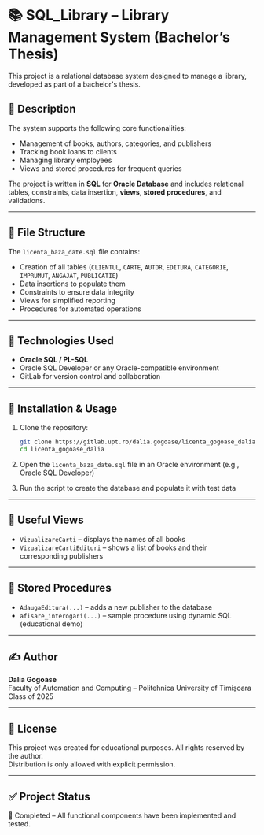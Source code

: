 
# 📚 SQL_Library – Library Management System (Bachelor’s Thesis)

This project is a relational database system designed to manage a library, developed as part of a bachelor's thesis.

## 📌 Description

The system supports the following core functionalities:
- Management of books, authors, categories, and publishers
- Tracking book loans to clients
- Managing library employees
- Views and stored procedures for frequent queries

The project is written in **SQL** for **Oracle Database** and includes relational tables, constraints, data insertion, **views**, **stored procedures**, and validations.

---

## 📂 File Structure

The `licenta_baza_date.sql` file contains:
- Creation of all tables (`CLIENTUL`, `CARTE`, `AUTOR`, `EDITURA`, `CATEGORIE`, `IMPRUMUT`, `ANGAJAT`, `PUBLICATIE`)
- Data insertions to populate them
- Constraints to ensure data integrity
- Views for simplified reporting
- Procedures for automated operations

---

## 🧰 Technologies Used

- **Oracle SQL / PL-SQL**
- Oracle SQL Developer or any Oracle-compatible environment
- GitLab for version control and collaboration

---

## 🔧 Installation & Usage

1. Clone the repository:
   ```bash
   git clone https://gitlab.upt.ro/dalia.gogoase/licenta_gogoase_dalia.git
   cd licenta_gogoase_dalia
   ```

2. Open the `licenta_baza_date.sql` file in an Oracle environment (e.g., Oracle SQL Developer)

3. Run the script to create the database and populate it with test data

---

## 👀 Useful Views

- `VizualizareCarti` – displays the names of all books
- `VizualizareCartiEdituri` – shows a list of books and their corresponding publishers

---

## 📌 Stored Procedures

- `AdaugaEditura(...)` – adds a new publisher to the database
- `afisare_interogari(...)` – sample procedure using dynamic SQL (educational demo)

---

## ✍️ Author

**Dalia Gogoase**  
Faculty of Automation and Computing – Politehnica University of Timișoara  
Class of 2025

---

## 📜 License

This project was created for educational purposes. All rights reserved by the author.  
Distribution is only allowed with explicit permission.

---

## ✅ Project Status

📅 Completed – All functional components have been implemented and tested.
